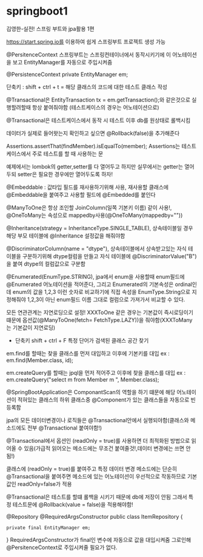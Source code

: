# springboot1
김영한-실전! 스프링 부트와 jpa활용 1편

https://start.spring.io를 이용하여 쉽게 스프링부트 프로젝트 생성 가능

@PersitenceContext 스프링부트는 스프링컨테이너에서 동작시키기에 이 어노테이션을 보고 EntityManager를 자동으로 주입시켜줌

@PersistenceContext
private EntityManager em;

단축키 : shift + ctrl + t = 해당 클래스의 코드에 대한 테스트 클래스 작성

@Transactional은 EntityTransaction tx = em.getTransaction();와 같은것으로 실행할려할때 항상 붙여줘야함 (테스트케이스의 경우는 어노테이션으로)

@Transactional은 테스트케이스에서 동작 시 테스트 이후 db를 원상태로 롤백시킴

데이터가 실제로 들어왓는지 확인하고 싶으면 @Rollback(false)을 추가해준다

Assertions.assertThat(findMember).isEqualTo(member); Assertions는 테스트케이스에서 주로 테스트를 할 때 사용하는 문

예제에서는 lombok의 getter,setter를 다 열어두고 하지만 실무에서는 getter는 열어두되 setter은 필요한 경우에만 열어두도록 하자!

@Embeddable : 값타입 필드를 재사용하기위해 사용, 재사용할 클래스에 @Embeddable을 붙여주고 사용할 필드에 @Embedded를 붙인다

@ManyToOne은 항상 조인할 JoinColumn(일쪽 기본키 이름) 같이 사용!, @OneToMany는 속성으로 mappedby사용(@OneToMany(mappedby=""))

@Inheritance(strategy = InheritanceType.SINGLE_TABLE), 상속테이블일 경우 해당 부모 테이블에 @Inheritance 설정값을 해줘야함

@DiscriminatorColumn(name = "dtype"), 상속테이블에서 상속받고있는 자식 테이블을 구분하기위해 dtype컬럼을 만들고 자식 테이블에 @DiscriminatorValue("B") 을 붙여 dtype의 컬럼값으로 구분함

@Enumerated(EnumType.STRING), jpa에서 enum을 사용할때 enum필드에 @Enumerated 어노테이션을 적어준다, 그리고 Enumerated의 기본속성은 ordinal인데 enum의 값을 1,2,3 이런 숫자로 비교하기에 직접 속성을 EnumType.String으로 지정해줘야 1,2,3이 아닌 enum필드 이름 그대로 컬럼으로 가져가서 비교할 수 있다.

모든 연관관계는 지연로딩으로 설정! XXXToOne 같은 경우는 기본값이 즉시로딩이기 떄문에 옵션값(@ManyToOne(fetch= FetchType.LAZY))을 줘야함(XXXToMany는 기본값이 지연로딩)

* 단축키 shift + ctrl + F 특정 단어가 검색된 클래스 공간 찾기

em.find를 할때는 찾을 클래스를 먼저 대입하고 이후에 기본키를 대입 ex : em.find(Member.class, id);

em.createQuery를 할때는 jpql을 먼저 적어주고 이후에 찾을 클래스를 대입 ex : em.createQuery("select m from Member m ", Member.class);

@SpringBootApplication은 ComponantScan의 역할을 하기 떄문에 해당 어노테이션이 적혀있는 클래스의 하위 클래스중 @Component가 있는 클래스들을 자동으로 빈등록함

jpa의 모든 데이터변경이나 로직들은 @Transactional안에서 실행되야함(클래스와 메소드에도 전부  @Transactional 붙여야함!)

@Transactional에서 옵션인 (readOnly = true)를 사용하면 더 최적화된 방법으로 읽어올 수 있음(가급적 읽어오는 메소드에는 무조건 붙여줄것!,데이터 변경에는 쓰면 안됨!)

클래스에 (readOnly = true)를 붙여주고 특정 데이터 변경 메소드에는 단순히 @Transactional을 붙여주면 메소드에 있는 어노테이션이 우선적으로 작동하므로 기본값인 readOnly=false가 적용

@Transactional은 테스트를 할떄 롤백을 시키기 때문에 db에 저장이 안됨 그래서 특정 테스트문에 @Rollback(value = false)을 적용해야함!

@Repository
@RequiredArgsConstructor
public class ItemRepository {

    private final EntityManager em;
       
}
RequiredArgsConstructor가 final인 변수에 자동으로 값을 대입시켜줌 그로인해 @PersitenceContext로 주입시켜줄 필요가 없다.

